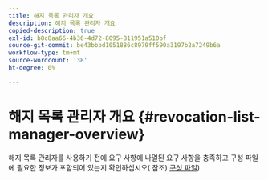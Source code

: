 ```yaml
---
title: 해지 목록 관리자 개요
description: 해지 목록 관리자 개요
copied-description: true
exl-id: b8c8aa66-4b36-4d72-8095-811951a510bf
source-git-commit: be43bbbd1051886c8979ff590a3197b2a7249b6a
workflow-type: tm+mt
source-wordcount: '38'
ht-degree: 0%

---
```


# 해지 목록 관리자 개요 {#revocation-list-manager-overview}

해지 목록 관리자를 사용하기 전에 요구 사항에 나열된 요구 사항을 충족하고 구성 파일에 필요한 정보가 포함되어 있는지 확인하십시오( 참조) [구성 파일](../policy-revocation-list-manager/revocation-config-file-props.md)).
